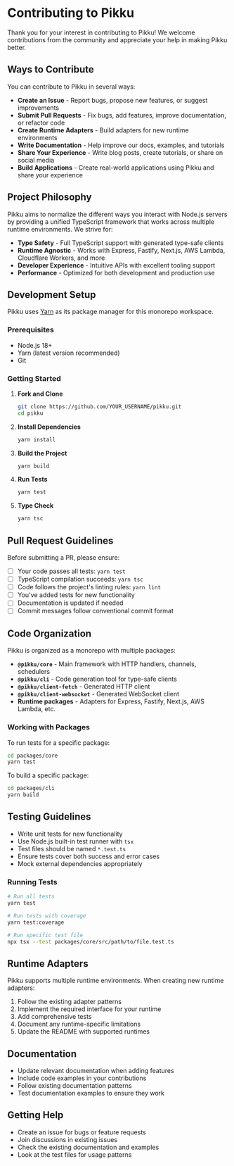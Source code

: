 # Contributing to Pikku

Thank you for your interest in contributing to Pikku! We welcome contributions from the community and appreciate your help in making Pikku better.

## Ways to Contribute

You can contribute to Pikku in several ways:

- **Create an Issue** - Report bugs, propose new features, or suggest improvements
- **Submit Pull Requests** - Fix bugs, add features, improve documentation, or refactor code
- **Create Runtime Adapters** - Build adapters for new runtime environments
- **Write Documentation** - Help improve our docs, examples, and tutorials
- **Share Your Experience** - Write blog posts, create tutorials, or share on social media
- **Build Applications** - Create real-world applications using Pikku and share your experience

## Project Philosophy

Pikku aims to normalize the different ways you interact with Node.js servers by providing a unified TypeScript framework that works across multiple runtime environments. We strive for:

- **Type Safety** - Full TypeScript support with generated type-safe clients
- **Runtime Agnostic** - Works with Express, Fastify, Next.js, AWS Lambda, Cloudflare Workers, and more
- **Developer Experience** - Intuitive APIs with excellent tooling support
- **Performance** - Optimized for both development and production use

## Development Setup

Pikku uses [Yarn](https://yarnpkg.com/) as its package manager for this monorepo workspace. 

### Prerequisites

- Node.js 18+ 
- Yarn (latest version recommended)
- Git

### Getting Started

1. **Fork and Clone**
   ```bash
   git clone https://github.com/YOUR_USERNAME/pikku.git
   cd pikku
   ```

2. **Install Dependencies**
   ```bash
   yarn install
   ```

3. **Build the Project**
   ```bash
   yarn build
   ```

4. **Run Tests**
   ```bash
   yarn test
   ```

5. **Type Check**
   ```bash
   yarn tsc
   ```

## Pull Request Guidelines

Before submitting a PR, please ensure:

- [ ] Your code passes all tests: `yarn test`
- [ ] TypeScript compilation succeeds: `yarn tsc`  
- [ ] Code follows the project's linting rules: `yarn lint`
- [ ] You've added tests for new functionality
- [ ] Documentation is updated if needed
- [ ] Commit messages follow conventional commit format

## Code Organization

Pikku is organized as a monorepo with multiple packages:

- **`@pikku/core`** - Main framework with HTTP handlers, channels, schedulers
- **`@pikku/cli`** - Code generation tool for type-safe clients  
- **`@pikku/client-fetch`** - Generated HTTP client
- **`@pikku/client-websocket`** - Generated WebSocket client
- **Runtime packages** - Adapters for Express, Fastify, Next.js, AWS Lambda, etc.

### Working with Packages

To run tests for a specific package:
```bash
cd packages/core
yarn test
```

To build a specific package:
```bash
cd packages/cli  
yarn build
```

## Testing Guidelines

- Write unit tests for new functionality
- Use Node.js built-in test runner with `tsx`
- Test files should be named `*.test.ts`
- Ensure tests cover both success and error cases
- Mock external dependencies appropriately

### Running Tests

```bash
# Run all tests
yarn test

# Run tests with coverage
yarn test:coverage  

# Run specific test file
npx tsx --test packages/core/src/path/to/file.test.ts
```

## Runtime Adapters

Pikku supports multiple runtime environments. When creating new runtime adapters:

1. Follow the existing adapter patterns
2. Implement the required interface for your runtime
3. Add comprehensive tests
4. Document any runtime-specific limitations
5. Update the README with supported runtimes

## Documentation

- Update relevant documentation when adding features
- Include code examples in your contributions
- Follow existing documentation patterns
- Test documentation examples to ensure they work

## Getting Help

- Create an issue for bugs or feature requests
- Join discussions in existing issues
- Check the existing documentation and examples
- Look at the test files for usage patterns